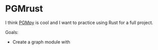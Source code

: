 # PGMrust

I think [PGMpy](https://pgmpy.org/) is cool and I want to practice using Rust for a full project.

Goals:
- Create a graph module with 
